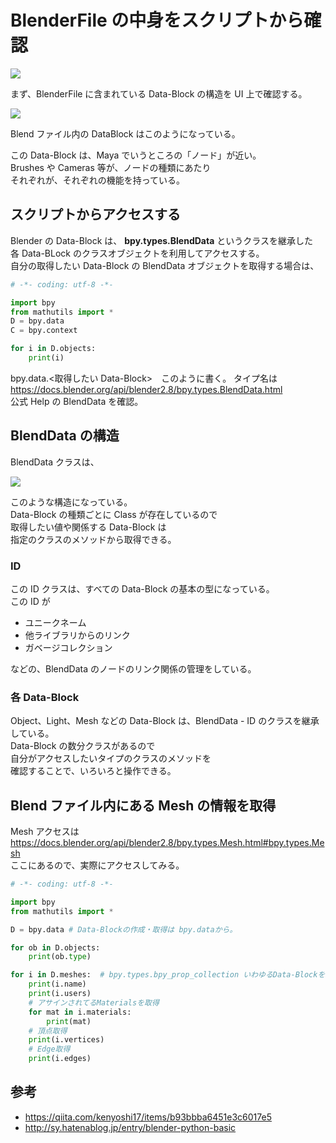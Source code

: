 # BlenderFile の中身をスクリプトから確認

![](https://gyazo.com/e91fda5afd2928d2bda150c867f73f29.png)

まず、BlenderFile に含まれている Data-Block の構造を UI 上で確認する。

![](https://gyazo.com/ed8929b8274400ac354a47634963e326.png)

Blend ファイル内の DataBlock はこのようになっている。

この Data-Block は、Maya でいうところの「ノード」が近い。  
Brushes や Cameras 等が、ノードの種類にあたり  
それぞれが、それぞれの機能を持っている。

## スクリプトからアクセスする

Blender の Data-Block は、 **bpy.types.BlendData** というクラスを継承した  
各 Data-BLock のクラスオブジェクトを利用してアクセスする。  
自分の取得したい Data-Block の BlendData オブジェクトを取得する場合は、

```python
# -*- coding: utf-8 -*-

import bpy
from mathutils import *
D = bpy.data
C = bpy.context

for i in D.objects:
    print(i)
```

bpy.data.<取得したい Data-Block>　このように書く。
タイプ名は
https://docs.blender.org/api/blender2.8/bpy.types.BlendData.html  
公式 Help の BlendData を確認。

## BlendData の構造

BlendData クラスは、

![](https://gyazo.com/e659bc446513a1a9a02fb9cc2cbd6919.png)

このような構造になっている。  
Data-Block の種類ごとに Class が存在しているので  
取得したい値や関係する Data-Block は  
指定のクラスのメソッドから取得できる。

### ID

この ID クラスは、すべての Data-Block の基本の型になっている。  
この ID が

- ユニークネーム
- 他ライブラリからのリンク
- ガベージコレクション

などの、BlendData のノードのリンク関係の管理をしている。

### 各 Data-Block

Object、Light、Mesh などの Data-Block は、BlendData - ID のクラスを継承している。  
Data-Block の数分クラスがあるので  
自分がアクセスしたいタイプのクラスのメソッドを  
確認することで、いろいろと操作できる。

## Blend ファイル内にある Mesh の情報を取得

Mesh アクセスは  
https://docs.blender.org/api/blender2.8/bpy.types.Mesh.html#bpy.types.Mesh  
ここにあるので、実際にアクセスしてみる。

```python
# -*- coding: utf-8 -*-

import bpy
from mathutils import *

D = bpy.data # Data-Blockの作成・取得は bpy.dataから。

for ob in D.objects:
    print(ob.type)

for i in D.meshes:  # bpy.types.bpy_prop_collection いわゆるData-Blockを取得用の配列
    print(i.name)
    print(i.users)
    # アサインされてるMaterialsを取得
    for mat in i.materials:
        print(mat)
    # 頂点取得
    print(i.vertices)
    # Edge取得
    print(i.edges)
```

## 参考

- https://qiita.com/kenyoshi17/items/b93bbba6451e3c6017e5
- http://sy.hatenablog.jp/entry/blender-python-basic
